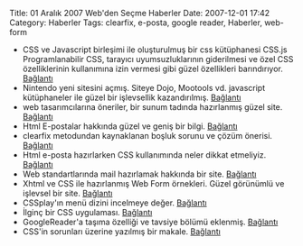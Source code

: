 Title: 01 Aralık 2007 Web&#039;den Seçme Haberler
Date: 2007-12-01 17:42
Category: Haberler
Tags: clearfix, e-posta, google reader, Haberler, web-form

-   CSS ve Javascript birleşimi ile oluşturulmuş bir css kütüphanesi
    CSS.js Programlanabilir CSS, tarayıcı uyumsuzluklarının giderilmesi
    ve özel CSS özelliklerinin kullanımına izin vermesi gibi güzel
    özellikleri barındırıyor. [Bağlantı][]
-   Nintendo yeni sitesini açmış. Siteye Dojo, Mootools vd. javascript
    kütüphaneler ile güzel bir işlevsellik kazandırılmış. [Bağlantı][1]
-   web tasarımcılarına öneriler, bir sunum tadında hazırlanmış güzel
    site. [Bağlantı][2]
-   Html E-postalar hakkında güzel ve geniş bir bilgi. [Bağlantı][3]
-   clearfix metodundan kaynaklanan boşluk sorunu ve çözüm önerisi.
    [Bağlantı][4]
-   Html e-posta hazırlarken CSS kullanımında neler dikkat etmeliyiz.
    [Bağlantı][5]
-   Web standartlarında mail hazırlamak hakkında bir site. [Bağlantı][6]
-   Xhtml ve CSS ile hazırlanmış Web Form örnekleri. Güzel görünümlü ve
    işlevsel bir site. [Bağlantı][7]
-   CSSplay'ın menü dizini incelmeye değer. [Bağlantı][8]
-   İlginç bir CSS uygulaması. [Bağlantı][9]
-   GoogleReader'a taşıma özelliği ve tavsiye bölümü eklenmiş.
    [Bağlantı][10]
-   CSS'in sorunları üzerine yazılmış bir makale. [Bağlantı][11]

  [Bağlantı]: http://revnode.com/oss/css/ "Dinamik CSS"
  [1]: http://www.nintendo.com/games/guide#qhardware=Wii&qesrbRating=&qplay=&qgenre=&qrelease=&
    "nintendo sitesi"
  [2]: http://www.interface-research.com/ "web tasarımı"
  [3]: http://css-tricks.com/more-information-regarding-html-emails/
    "mailing"
  [4]: http://www.nclud.com/sketchbook/mind-the-gap-clearfix-is-clearly-broken
    "clearfix"
  [5]: http://www.thinkvitamin.com/features/design/ensuring-your-html-emails-look-great-and-get-delivered
    "mailing ve css"
  [6]: http://www.email-standards.org/ "email-standards.org"
  [7]: http://wufoo.com/gallery/ "web form örnekleri"
  [8]: http://www.cssplay.co.uk/menus/ "CSS menü"
  [9]: http://css-tricks.com/examples/SecretMessage/ "ilginç css"
  [10]: http://googlereader.blogspot.com/2007/11/attack-of-interns-recommendations-and.html
    "GoogleReader"
  [11]: http://reinholdweber.com/?p=2 "css sorunları"
